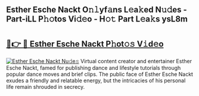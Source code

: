 ## Esther Esche Nackt O𝚗𝚕yf𝚊ns L𝚎a𝚔ed N𝚞𝚍es - Part-iLL P𝚑𝚘tos Vi𝚍𝚎o - H𝚘𝚝 Part L𝚎a𝚔s ysL8m

# <h2><a href="http://kf05vl.oniu.top/?m=Esther+Esche+Nackt">🔗👉 🔴 Esther Esche Nackt P𝚑ot𝚘𝚜 V𝚒d𝚎o</a></h2>

[![Esther Esche Nackt Nu𝚍e𝚜](https://i.imgur.com/0qMVB7G.gif)](http://kf05vl.oniu.top/?m=Esther+Esche+Nackt)
Virtual content creator and entertainer Esther Esche Nackt, famed for publishing dance and lifestyle tutorials through popular dance moves and brief clips. The public face of Esther Esche Nackt exudes a friendly and relatable energy, but the intricacies of his personal life remain shrouded in secrecy.  
